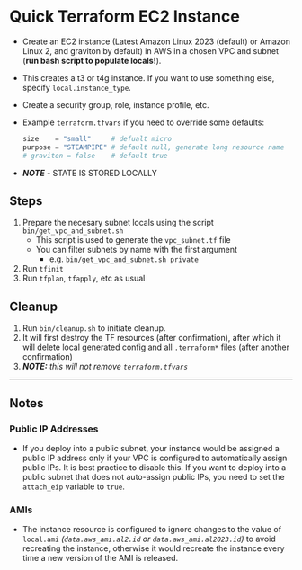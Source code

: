 # Quick Terraform EC2 Instance

- Create an EC2 instance (Latest Amazon Linux 2023 (default) or Amazon Linux 2, and graviton by default) in AWS in a chosen VPC and subnet (**run bash script to populate locals!**).
- This creates a t3 or t4g instance. If you want to use something else, specify `local.instance_type`.

- Create a security group, role, instance profile, etc.

- Example `terraform.tfvars` if you need to override some defaults:
  ```py
  size    = "small"     # defualt micro
  purpose = "STEAMPIPE" # default null, generate long resource name
  # graviton = false    # default true
  ```

- ***NOTE*** - STATE IS STORED LOCALLY

##  Steps

1. Prepare the necesary subnet locals using the script `bin/get_vpc_and_subnet.sh`
    - This script is used to generate the `vpc_subnet.tf` file
    - You can filter subnets by name with the first argument
      - e.g. `bin/get_vpc_and_subnet.sh private`
2. Run `tfinit`
3. Run `tfplan`, `tfapply`, etc as usual 

## Cleanup

1. Run `bin/cleanup.sh` to initiate cleanup.
2. It will first destroy the TF resources (after confirmation), after which it will delete local generated config and all `.terraform*` files (after another confirmation)
3. ***NOTE:** this will not remove `terraform.tfvars`*

---

## Notes

### Public IP Addresses

- If you deploy into a public subnet, your instance would be assigned a public IP address only if your VPC is configured to automatically assign public IPs. It is best practice to disable this. If you want to deploy into a public subnet that does not auto-assign public IPs, you need to set the `attach_eip` variable to `true`.

### AMIs

- The instance resource is configured to ignore changes to the value of `local.ami` _(`data.aws_ami.al2.id` or `data.aws_ami.al2023.id`)_ to avoid recreating the instance, otherwise it would recreate the instance every time a new version of the AMI is released.
